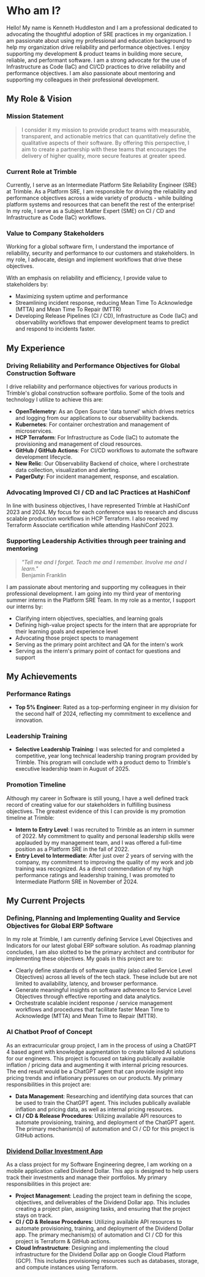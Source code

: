 # Who am I?
Hello! My name is Kenneth Huddleston and I am a professional dedicated to advocating the thoughtful adoption of SRE practices in my organization. I am passionate about using my professional and education background to help my organization drive reliability and performance objectives. I enjoy supporting my development & product teams in building more secure, reliable, and performant software. I am a strong advocate for the use of Infrastructure as Code (IaC) and CI/CD practices to drive reliability and performance objectives. I am also passionate about mentoring and supporting my colleagues in their professional development.

## My Role & Vision
### Mission Statement
> I consider it my mission to provide product teams with measurable, transparent, and actionable metrics that can quantitatively define the qualitative aspects of their software. By offering this perspective, I aim to create a partnership with these teams that encourages the delivery of higher quality, more secure features at greater speed.

### Current Role at Trimble
Currently, I serve as an Intermediate Platform Site Reliability Engineer (SRE) at Trimble. As a Platform SRE, I am responsible for driving the reliability and performance objectives across a wide variety of products - while building platform systems and resources that can benefit the rest of the enterprise! In my role, I serve as a Subject Matter Expert (SME) on CI / CD and Infrastructure as Code (IaC) workflows.

### Value to Company Stakeholders
Working for a global software firm, I understand the importance of reliability, security and performance to our customers and stakeholders. In my role, I advocate, design and implement workflows that drive these objectives.

With an emphasis on reliability and efficiency, I provide value to stakeholders by:
- Maximizing system uptime and performance
- Streamlining incident response, reducing Mean Time To Acknowledge (MTTA) and Mean Time To Repair (MTTR)
- Developing Release Pipelines (CI / CD), Infrastructure as Code (IaC) and observability workflows that empower development teams to predict and respond to incidents faster.

## My Experience
### Driving Reliability and Performance Objectives for Global Construction Software
I drive reliability and performance objectives for various products in Trimble's global construction software portfolio. Some of the tools and technology I utilize to achieve this are:
- **OpenTelemetry**: As an Open Source 'data tunnel' which drives metrics and logging from our applications to our observability backends.
- **Kubernetes**: For container orchestration and management of microservices.
- **HCP Terraform**: For Infrastructure as Code (IaC) to automate the provisioning and management of cloud resources.
- **GitHub / GitHub Actions**: For CI/CD workflows to automate the software development lifecycle.
- **New Relic**: Our Observability Backend of choice, where I orchestrate data collection, visualization and alerting.
- **PagerDuty**: For incident management, response, and escalation.

### Advocating Improved CI / CD and IaC Practices at HashiConf
In line with business objectives, I have represented Trimble at HashiConf 2023 and 2024. My focus for each conference was to research and discuss scalable production workflows in HCP Terraform. I also received my Terraform Associate certification while attending HashiConf 2023.

### Supporting Leadership Activities through peer training and mentoring
> *"Tell me and I forget. Teach me and I remember. Involve me and I learn."* <br> Benjamin Franklin

I am passionate about mentoring and supporting my colleagues in their professional development. I am going into my third year of mentoring summer interns in the Platform SRE Team. In my role as a mentor, I support our interns by:

- Clarifying intern objectives, specialties, and learning goals
- Defining high-value project spects for the intern that are appropriate for their learning goals and experience level
- Advocating those project spects to management
- Serving as the primary point architect and QA for the intern's work
- Serving as the intern's primary point of contact for questions and support

## My Achievements

### Performance Ratings
- **Top 5% Engineer**: Rated as a top-performing engineer in my division for the second half of 2024, reflecting my commitment to excellence and innovation.

### Leadership Training
- **Selective Leadership Training**: I was selected for and completed a competitive, year long technical leadership traning program provided by Trimble. This program will conclude with a product demo to Trimble's executive leadership team in August of 2025.

### Promotion Timeline
Although my career in Software is still young, I have a well defined track record of creating value for our stakeholders in fulfilling business objectives. The greatest evidence of this I can provide is my promotion timeline at Trimble:

- **Intern to Entry Level**: I was recruited to Trimble as an intern in summer of 2022. My commitment to quality and personal leadership skills were applauded by my management team, and I was offered a full-time position as a Platform SRE in the fall of 2022.
- **Entry Level to Intermediate**: After just over 2 years of serving with the company, my commitment to improving the quality of my work and job training was recognized. As a direct commendation of my high performance ratings and leadership training, I was promoted to Intermediate Platform SRE in November of 2024.

## My Current Projects
### Defining, Planning and Implementing Quality and Service Objectives for Global ERP Software
In my role at Trimble, I am currently defining Service Level Objectives and Indicators for our latest global ERP software solution. As roadmap planning concludes, I am also slotted to be the primary architect and contributor for implementing these objectives. My goals in this project are to:

- Clearly define standards of software quality (also called Service Level Objectives) across all levels of the tech stack. These include but are not limited to availability, latency, and browser performance.
- Generate meaningful insights on software adherence to Service Level Objectives through effective reporting and data analytics.
- Orchestrate scalable incident response / service management workflows and procedures that facilitate faster Mean Time to Acknowledge (MTTA) and Mean Time to Repair (MTTR).

### AI Chatbot Proof of Concept
As an extracurricular group project, I am in the process of using a ChatGPT 4 based agent with knowledge augmentation to create tailored AI solutions for our engineers. This project is focused on taking publically available inflation / pricing data and augmenting it with internal pricing resources. The end result would be a ChatGPT agent that can provide insight into pricing trends and inflationary pressures on our products. My primary responsibilities in this project are:

- **Data Management**: Researching and identifying data sources that can be used to train the ChatGPT agent. This includes publically available inflation and pricing data, as well as internal pricing resources.
- **CI / CD & Release Procedures**: Utilizing available API resources to automate provisioning, training, and deployment of the ChatGPT agent. The primary mechanism(s) of automation and CI / CD for this project is GitHub actions.

### [Dividend Dollar Investment App](https://github.com/Khudd1214/CS46x---Dividend-Dollars-Investment-App)
As a class project for my Software Engineering degree, I am working on a mobile application called Dividend Dollar. This app is designed to help users track their investments and manage their portfolios. My primary responsibilities in this project are:

- **Project Management**: Leading the project team in defining the scope, objectives, and deliverables of the Dividend Dollar app. This includes creating a project plan, assigning tasks, and ensuring that the project stays on track.
- **CI / CD & Release Procedures**: Utilizing available API resources to automate provisioning, training, and deployment of the Dividend Dollar app. The primary mechanism(s) of automation and CI / CD for this project is Terraform & GitHub actions.
- **Cloud Infrastructure**: Designing and implementing the cloud infrastructure for the Dividend Dollar app on Google Cloud Platform (GCP). This includes provisioning resources such as databases, storage, and compute instances using Terraform.